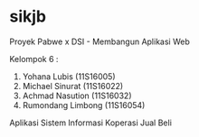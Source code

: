 # sikjb

Proyek Pabwe x DSI - Membangun Aplikasi Web

Kelompok 6 :
1. Yohana Lubis (11S16005)
2. Michael Sinurat (11S16022)
3. Achmad Nasution (11S16032)
4. Rumondang Limbong (11S16054)

Aplikasi Sistem Informasi Koperasi Jual Beli
